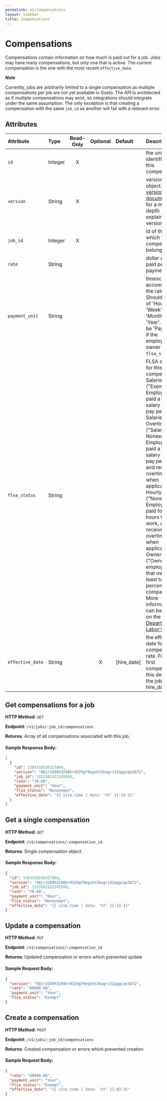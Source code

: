 ```yaml
---
permalink: v1/compensations
layout: sidebar
title: Compensations
---
```


# Compensations

Compensations contain information on how much is paid out for a job. Jobs may have many compensations, but only one
that is active. The current compensation is the one with the most recent `effective_date`.

**_Note_**

Currently, jobs are arbitrarily limited to a single compensation as multiple compensations per job are not yet available
in Gusto. The API is architected as if multiple compensations may exist, so integrations should integrate under
the same assumption. The only exception is that creating a compensation with the same `job_id` as another will fail with
a relevant error.

## Attributes

| Attribute                     | Type              | Read-Only | Optional | Default | Description
| :----------                   |:-------------     |:---------:|:--------:|:--------|:-------------
| `id`                          | Integer           |     X     |          |         | the unique identifier of this compensation
| `version`                     | String            |     X     |          |         | version of this object. See <a href="/v1/considerations/versioning/">the versioning documentation</a> for a more in depth explaination of versions
| `job_id`                      | Integer           |     X     |          |         | id of the job to which this compensation belongs
| `rate`                        | String            |           |          |         | dollar amount paid per payment_unit
| `payment_unit`                | String            |           |          |         | timescale accompanying the rate. Should be one of 'Hour', 'Week', 'Month', or 'Year'. Should be 'Paycheck' if the employee is an owner (see `flsa_status`).
| `flsa_status`                 | String            |           |          |         | FLSA status for this compensation. Salaried ("Exempt") Employees are paid a fixed salary every pay period. Salaried with Overtime ("Salaried Nonexempt") Employees are paid a fixed salary every pay period, and receive overtime pay when applicable. Hourly ("Nonexempt") Employees are paid for the hours they work, and receive overtime pay when applicable. Owners ("Owner") are employees that own at least twenty percent of the company. More information can be found on the <a href="http://www.dol.gov/whd/overtime/fs17b_executive.pdf" target="_blank">Department of Labor's site</a>.
| `effective_date`               | String           |           |    X     |[hire_date]| the effective date for this compensation rate. For the first compensation, this defaults to the job's hire_date

## Get compensations for a job

**HTTP Method**: `GET`

**Endpoint**: `/v1/jobs/:job_id/compensations`

**Returns**: Array of all compensations associated with this job.

#### Sample Response Body:

```json
[
  {
    "id": 1363316536327004,
    "version": "98jr3289h3298hr9329gf9egskt3kagri32qqgiqe3872",
    "job_id": 1123581321345589,
    "rate": "70.00",
    "payment_unit": "Hour",
    "flsa_status": "Nonexempt",
    "effective_date": "{{ site.time | date: '%Y' }}-12-11"
  }
]
```

## Get a single compensation

**HTTP Method**: `GET`

**Endpoint**: `/v1/compensations/:compensation_id`

**Returns**: Single compensation object

#### Sample Response Body:

```json
{
  "id": 1363316536327004,
  "version": "98jr3289h3298hr9329gf9egskt3kagri32qqgiqe3872",
  "job_id": 1123581321345589,
  "rate": "70.00",
  "payment_unit": "Hour",
  "flsa_status": "Nonexempt",
  "effective_date": "{{ site.time | date: '%Y' }}-12-11"
}
```

## Update a compensation

**HTTP Method**: `PUT`

**Endpoint**: `/v1/compensations/:compensation_id`

**Returns**: Updated compensation or errors which prevented update

#### Sample Request Body:

```json
{
  "version": "98jr3289h3298hr9329gf9egskt3kagri32qqgiqe3872",
  "rate": "60000.00",
  "payment_unit": "Year",
  "flsa_status": "Exempt"
}
```

## Create a compensation

**HTTP Method**: `POST`

**Endpoint**: `/v1/jobs/:job_id/compensations`

**Returns**: Created compensation or errors which prevented creation

#### Sample Request Body:

```json
{
  "rate": "60000.00",
  "payment_unit": "Year",
  "flsa_status": "Exempt",
  "effective_date": "{{ site.time | date: '%Y' }}-03-15"
}
```
